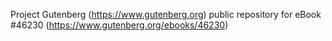 Project Gutenberg (https://www.gutenberg.org) public repository for eBook #46230 (https://www.gutenberg.org/ebooks/46230)
